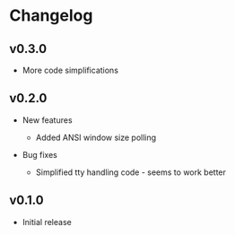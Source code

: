 # Changelog

## v0.3.0

  * More code simplifications

## v0.2.0

  * New features
    * Added ANSI window size polling

  * Bug fixes
    * Simplified tty handling code - seems to work better

## v0.1.0

  * Initial release
